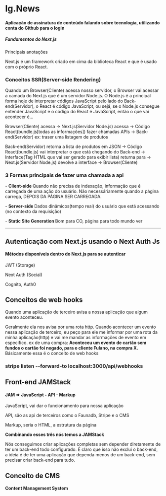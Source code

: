 # Ig.News

<h4>Aplicação de assinatura de conteúdo falando sobre tecnologia, utilizando conta do Github para o login</h4>

<h5>Fundamentos do Next.js</h5>
<span>Principais anotações</span>

<p>Next.js é um framework criado em cima da biblioteca React e que é usado com o próprio React.</p>

<h3>Conceitos SSR(Server-side Rendering)</h3>

<p>
Quando um Browser(Cliente) acessa nosso servidor, o Browser vai acessar a camada do Next.js que é um servidor Node.js. O Node.js é a principal forma hoje de interpretar códigos JavaScript pelo lado do Back-end(Servidor), o React é código JavaScript, ou sejá, se o Node.js consegue entender JavaScript e o código do React é JavaScript, então o que vai acontecer é...

Browser(Cliente) acessa -> Next.js(Servidor Node.js) acessa -> Código React(bundle.js[todas as informações]) fazer chamadas APIs -> Back-end(Servidor) ex: traser uma listagem de produtos

Back-end(Servidor) retorna a lista de produtos em JSON -> Código React(bundle.js) vai interpretar o que está chegando do Back-end -> Interface(Tag HTML que vai ser gerado para exibir lista) returna para -> Next.js(Servidor Node.js) devolve a interface -> Browser(Cliente)
</p>


<h3>3 Formas principais de fazer uma chamada a api</h3>
<p>- <strong>Client-side </strong>Quando não precisa de indexação, informação que é carregada de uma ação do usuário. Não
  necessáriamente quando a página carrega, DEPOIS DA PÁGINA SER CARREGADA.</p>
<p>- <strong>Server-side </strong>Dados dinâmicos(tempo real) do usuário que está acessando (no contexto da requisição)</p>
<p>- <strong>Static Site Generation </strong>Bom para CO, página para todo mundo ver</p>

<hr>

<h2>Autenticação com Next.js usando o Next Auth Js</h2>

<h4>Métodos disponíveis dentro do Next.js para se autenticar</h4>
<p>JWT (Storage)</p>
<p>Next Auth (Social)</p>
<p>Cognito, Auth0</p>

<h2>Conceitos de web hooks</h2>
<p>Quando uma aplicação de terceiro avisa a nossa aplicação que algum evento aconteceu.</p>
<p>
  Geralmente ela nos avisa por uma rota http. Quando acontecer um evento nessa aplicação de terceiro,
  eu peço para ele me informar por uma rota da minha aplicação(http) e vai me mandar as informações de
  evento em especifico.
  ex de uma compra: <strong>Aconteceu um evento de cartão sem fundos o cartão foi negado, para 
  o cliente Fulano, na compra X.</strong>
  Básicamente essa é o conceito de web hooks
</p>

### stripe listen --forward-to localhost:3000/api/webhooks

## Front-end JAMStack

<h4>JAM => JavaScript - API - Markup</h4>
<p>JavaScript, vai dar o funcionamento para nossa aplicação</p>
<p>API, são as api de terceiros como o Faunadb, Stripe e o CMS</p>
<p>Markup, seria o HTML, a estrutura da página</p>

<strong>Combinando esses três nós temos a JAMStack</strong>

<p>
  Nós conseguimos criar aplicações completas sem depender diretamente
  de ter um back-end todo configurado. É claro que isso não exclui o back-end,
  a ideia é de ter uma aplicação que dependa menos de um back-end, sem precisar
  criar back-end para tudo.
</p>

## Conceito de CMS

<h4>Content Management System</h4>